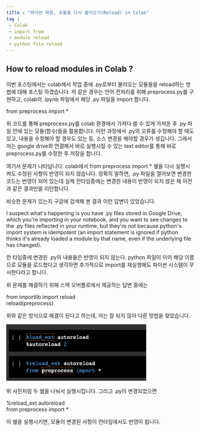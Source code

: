 ```yaml
---
title : "파이썬 파일, 모듈을 다시 불러오기(Reload) in Colab"
tag : 
 - Colab
 - import from
 - module reload
 - python file reload
---
```


## How to reload modules in Colab ? ##

이번 포스팅에서는 colab에서 작업 중에 .py로부터 불러오는 모듈들을 reload하는 방법에 대해 포스팅 하겠습니다. 저 같은 경우는 언어 전처리를 위해 preprocess.py를 구현하고, colab의 .ipynb 파일에서 해당 .py 파일을 import 합니다. 

from preprocess import *

위 코드를 통해 preprocess.py를 colab 환경에서 가져다 쓸 수 있게 가져온 후 .py 파일 안에 있는 모듈(함수)들을 활용합니다. 이런 과정에서 .py의 오류를 수정해야 할 때도 있고, 내용을 수정해야 할 경우도 있는 등, 소스 변경을 해야할 경우가 생깁니다. 그래서 저는 google drive와 연결해서 바로 실행시킬 수 있는 text editor를 통해 바로 preprocess.py를 수정한 후 저장을 합니다.

여기서 문제가 나타납니다. colab에서 from preprocess import * 쉘을 다시 실행시켜도 수정된 사항이 반영이 되지 않습니다. 정확히 말하면, .py 파일을 열어보면 변경한 코드는 반영이 되어 있는데 실제 런타임중에는 변경한 내용이 반영이 되지 않은 채 이전과 같은 결과만을 리턴합니다.

비슷한 문제가 있는지 구글에 검색해 본 결과 이런 답변이 있었습니다.

I suspect what's happening is you have .py files stored in Google Drive, which you're importing in your notebook, and you want to see changes to the .py files reflected in your runtime, but they're not because python's import system is idempotent (an import statement is ignored if python thinks it's already loaded a module by that name, even if the underlying file has changed).

런 타임중에 변경된 .py의 내용들은 반영이 되지 않는다. python 파일이 이미 해당 이름으로 모듈을 로드했다고 생각하면 추가적으로 import를 재실행해도 파이썬 시스템이 무시한다라고 합니다.

위 문제를 해결하기 위해 스택 오버플로에서 제공하는 답변 중에는

from importlib import reload<br/>
reload(preprocess)

위와 같은 방식으로 해결이 된다고 하는데, 저는 잘 되지 않아 다른 방법을 찾았습니다.

![image](/assets/img/2020-11-02_reload.jpg)

위 사진처럼 두 쉘을 나눠서 실행시킵니다. 그리고 .py이 변경되었으면

%reload_ext autoreload<br/>
from preprocess import *

이 쉘을 실행시키면, 모듈의 변경된 사항이 런타임에서도 반영이 됩니다.